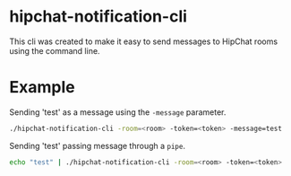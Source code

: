 # hipchat-notification-cli
This cli was created to make it easy to send messages to HipChat rooms using the command line.

# Example

Sending 'test' as a message using the `-message` parameter.
```bash
./hipchat-notification-cli -room=<room> -token=<token> -message=test
```

Sending 'test' passing message through a `pipe`.
```bash
echo "test" | ./hipchat-notification-cli -room=<room> -token=<token>
```
